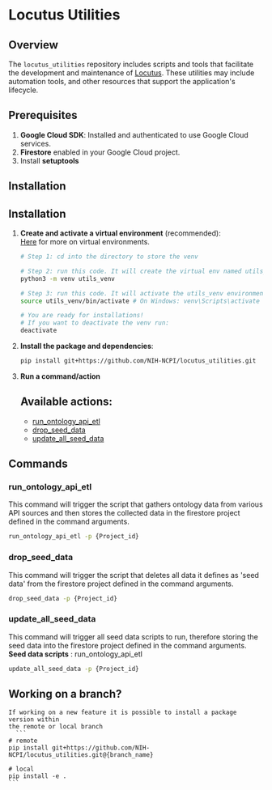 # Locutus Utilities

## Overview

The `locutus_utilities` repository includes scripts and tools that facilitate the development and maintenance of [Locutus]("https://github.com/NIH-NCPI/locutus"). These utilities may include automation tools, and other resources that support the application's lifecycle.


## Prerequisites

1. **Google Cloud SDK**: Installed and authenticated to use Google Cloud services.
2. **Firestore** enabled in your Google Cloud project.
3. Install **setuptools**

## Installation

## Installation

1. **Create and activate a virtual environment** (recommended):<br>
[Here]("https://realpython.com/python-virtual-environments-a-primer/") for more on virtual environments.

    ```bash
    # Step 1: cd into the directory to store the venv

    # Step 2: run this code. It will create the virtual env named utils_venv in the current directory.
    python3 -m venv utils_venv

    # Step 3: run this code. It will activate the utils_venv environment
    source utils_venv/bin/activate # On Windows: venv\Scripts\activate

    # You are ready for installations! 
    # If you want to deactivate the venv run:
    deactivate
    ```

2. **Install the package and dependencies**:
    ```bash
    pip install git+https://github.com/NIH-NCPI/locutus_utilities.git
    ```
3. **Run a command/action**

   ## Available actions:
   * [run_ontology_api_etl](#run_ontology_api_etl) <br>
   * [drop_seed_data](#drop_seed_data) <br> 
   * [update_all_seed_data](#update_all_seed_data) <br>

## Commands
### run_ontology_api_etl 
This command will trigger the script that gathers ontology data from various
API sources and then stores the collected data in the firestore project defined
in the command arguments.
```bash
run_ontology_api_etl -p {Project_id}
```
### drop_seed_data
This command will trigger the script that deletes all data it defines as 
'seed data' from the firestore project defined in the command arguments.
```bash
drop_seed_data -p {Project_id}
```
### update_all_seed_data
This command will trigger all seed data scripts to run, therefore storing the
seed data into the firestore project defined in the command arguments. <br>
**Seed data scripts** : run_ontology_api_etl
```bash
update_all_seed_data -p {Project_id}
```

## Working on a branch?
    If working on a new feature it is possible to install a package version within
    the remote or local branch
      ```
    # remote
    pip install git+https://github.com/NIH-NCPI/locutus_utilities.git@{branch_name}

    # local
    pip install -e .
    ```